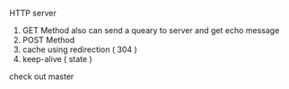 HTTP server 

1. GET Method
also can send a queary to server and get echo message 
2. POST Method
3. cache using redirection ( 304 )
4. keep-alive ( state )

check out master